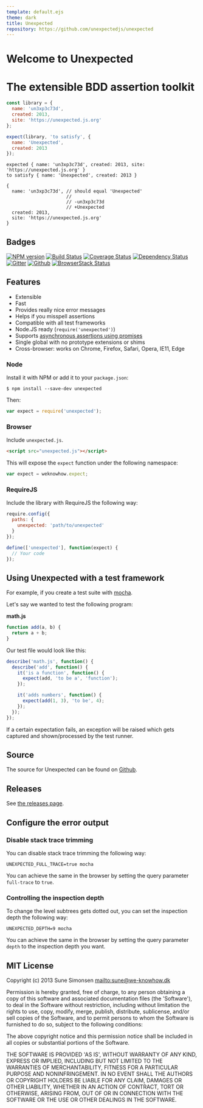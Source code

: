 ```yaml
---
template: default.ejs
theme: dark
title: Unexpected
repository: https://github.com/unexpectedjs/unexpected
---
```


# Welcome to Unexpected

# The extensible BDD assertion toolkit

```js
const library = {
  name: 'un3xp3c73d',
  created: 2013,
  site: 'https://unexpected.js.org'
};

expect(library, 'to satisfy', {
  name: 'Unexpected',
  created: 2013
});
```

```output
expected { name: 'un3xp3c73d', created: 2013, site: 'https://unexpected.js.org' }
to satisfy { name: 'Unexpected', created: 2013 }

{
  name: 'un3xp3c73d', // should equal 'Unexpected'
                      //
                      // -un3xp3c73d
                      // +Unexpected
  created: 2013,
  site: 'https://unexpected.js.org'
}
```

## Badges

[![NPM version](https://badge.fury.io/js/unexpected.svg)](https://www.npmjs.com/package/unexpected)
[![Build Status](https://api.travis-ci.org/unexpectedjs/unexpected.svg?branch=master)](https://travis-ci.org/unexpectedjs/unexpected)
[![Coverage Status](https://coveralls.io/repos/unexpectedjs/unexpected/badge.svg)](https://coveralls.io/github/unexpectedjs/unexpected)
[![Dependency Status](https://david-dm.org/unexpectedjs/unexpected.svg)](https://david-dm.org/unexpectedjs/unexpected)
[![Gitter](https://badges.gitter.im/Join%20Chat.svg)](https://gitter.im/unexpectedjs/unexpected?utm_source=badge&utm_medium=badge&utm_campaign=pr-badge)
[![Github](https://img.shields.io/github/stars/unexpectedjs/unexpected.svg?label=Star&maxAge=2592000&style=flat)](https://github.com/unexpectedjs/unexpected)
[![BrowserStack Status](https://www.browserstack.com/automate/badge.svg?badge_key=cjVWSDFIaERKWVdxc2s5bStaY08vMUFwbW1NbTdzZHJmVXBCUjBlemo3Yz0tLU5iL3I0L3Z4elVhZjBTbWtvbmpHRnc9PQ==--692805fea09bec4c4ea7c898fa9208a0fa61283e)](https://www.browserstack.com/automate/public-build/cjVWSDFIaERKWVdxc2s5bStaY08vMUFwbW1NbTdzZHJmVXBCUjBlemo3Yz0tLU5iL3I0L3Z4elVhZjBTbWtvbmpHRnc9PQ==--692805fea09bec4c4ea7c898fa9208a0fa61283e)

## Features

- Extensible
- Fast
- Provides really nice error messages
- Helps if you misspell assertions
- Compatible with all test frameworks
- Node.JS ready (`require('unexpected')`)
- Supports [asynchronous assertions using promises](./api/addAssertion/#asynchronous-assertions)
- Single global with no prototype extensions or shims
- Cross-browser: works on Chrome, Firefox, Safari, Opera, IE11, Edge

### Node

Install it with NPM or add it to your `package.json`:

```
$ npm install --save-dev unexpected
```

Then:

<!-- unexpected-markdown evaluate:false -->
<!-- eslint-disable import/no-extraneous-dependencies -->

```js
var expect = require('unexpected');
```

### Browser

Include `unexpected.js`.

```html
<script src="unexpected.js"></script>
```

This will expose the `expect` function under the following namespace:

<!-- unexpected-markdown evaluate:false -->

```js
var expect = weknowhow.expect;
```

### RequireJS

Include the library with RequireJS the following way:

<!-- unexpected-markdown evaluate:false -->

```js
require.config({
  paths: {
    unexpected: 'path/to/unexpected'
  }
});

define(['unexpected'], function(expect) {
  // Your code
});
```

## Using Unexpected with a test framework

For example, if you create a test suite with
[mocha](https://github.com/mochajs/mocha).

Let's say we wanted to test the following program:

**math.js**

<!-- unexpected-markdown evaluate:false -->

```js
function add(a, b) {
  return a + b;
}
```

Our test file would look like this:

<!-- unexpected-markdown evaluate:false -->

```js
describe('math.js', function() {
  describe('add', function() {
    it('is a function', function() {
      expect(add, 'to be a', 'function');
    });

    it('adds numbers', function() {
      expect(add(1, 3), 'to be', 4);
    });
  });
});
```

If a certain expectation fails, an exception will be raised which gets captured
and shown/processed by the test runner.

## Source

The source for Unexpected can be found on
[Github](https://github.com/unexpectedjs/unexpected).

## Releases

See [the releases page](releases/).

## Configure the error output

### Disable stack trace trimming

You can disable stack trace trimming the following way:

```
UNEXPECTED_FULL_TRACE=true mocha
```

You can achieve the same in the browser by setting the query parameter
`full-trace` to `true`.

### Controlling the inspection depth

To change the level subtrees gets dotted out, you can set the inspection depth
the following way:

```
UNEXPECTED_DEPTH=9 mocha
```

You can achieve the same in the browser by setting the query parameter `depth`
to the inspection depth you want.

## MIT License

Copyright (c) 2013 Sune Simonsen <mailto:sune@we-knowhow.dk>

Permission is hereby granted, free of charge, to any person obtaining
a copy of this software and associated documentation files (the
'Software'), to deal in the Software without restriction, including
without limitation the rights to use, copy, modify, merge, publish,
distribute, sublicense, and/or sell copies of the Software, and to
permit persons to whom the Software is furnished to do so, subject to
the following conditions:

The above copyright notice and this permission notice shall be
included in all copies or substantial portions of the Software.

THE SOFTWARE IS PROVIDED 'AS IS', WITHOUT WARRANTY OF ANY KIND,
EXPRESS OR IMPLIED, INCLUDING BUT NOT LIMITED TO THE WARRANTIES OF
MERCHANTABILITY, FITNESS FOR A PARTICULAR PURPOSE AND
NONINFRINGEMENT. IN NO EVENT SHALL THE AUTHORS OR COPYRIGHT HOLDERS BE
LIABLE FOR ANY CLAIM, DAMAGES OR OTHER LIABILITY, WHETHER IN AN ACTION
OF CONTRACT, TORT OR OTHERWISE, ARISING FROM, OUT OF OR IN CONNECTION
WITH THE SOFTWARE OR THE USE OR OTHER DEALINGS IN THE SOFTWARE.
